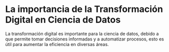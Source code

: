 
# La importancia de la Transformación Digital en Ciencia de Datos 

La transformación digital es importante para la ciencia de datos, debido a que permite tomar decisiones informadas y a automatizar procesos, esto es útil para aumentar la eficiencia en diversas áreas. 
